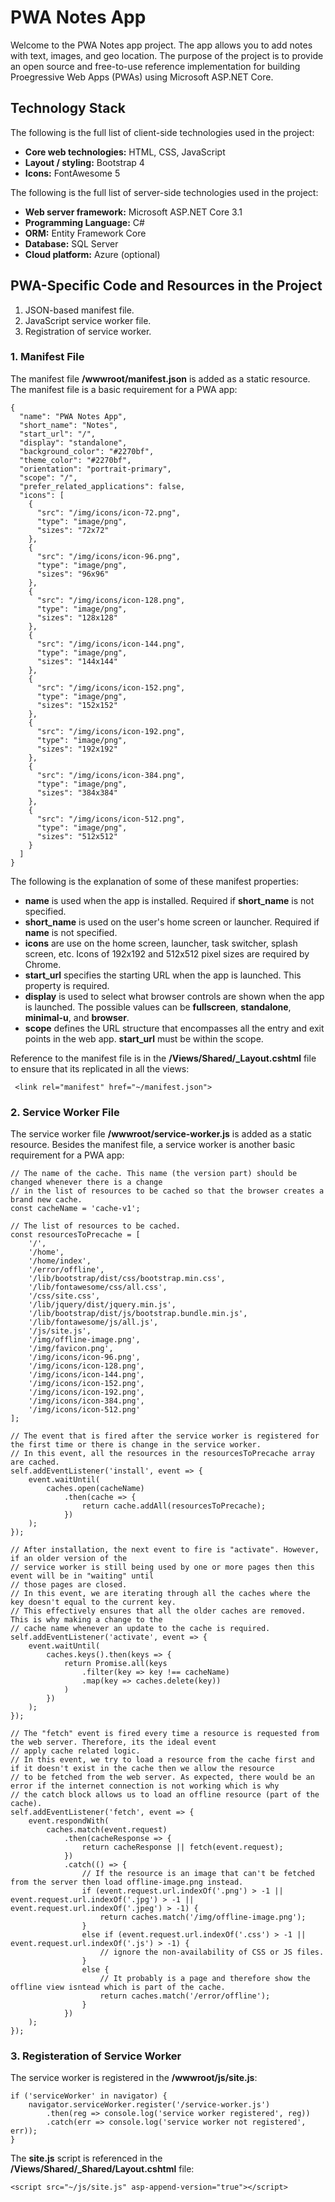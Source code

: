 # PWA Notes App
Welcome to the PWA Notes app project. The app allows you to add notes with text, images, and geo location. The purpose of the project is to provide an open source and free-to-use reference implementation for building Proegressive Web Apps (PWAs) using Microsoft ASP.NET Core.

## Technology Stack
The following is the full list of client-side technologies used in the project:
* **Core web technologies:** HTML, CSS, JavaScript
* **Layout / styling:** Bootstrap 4
* **Icons:** FontAwesome 5

The following is the full list of server-side technologies used in the project:
* **Web server framework:** Microsoft ASP.NET Core 3.1
* **Programming Language:** C#
* **ORM:** Entity Framework Core
* **Database:** SQL Server
* **Cloud platform:** Azure (optional)

## PWA-Specific Code and Resources in the Project
1. JSON-based manifest file.
2. JavaScript service worker file.
3. Registration of service worker.

### 1. Manifest File
The manifest file **/wwwroot/manifest.json** is added as a static resource. The manifest file is a basic requirement for a PWA app:

```
{
  "name": "PWA Notes App",
  "short_name": "Notes",
  "start_url": "/",
  "display": "standalone",
  "background_color": "#2270bf",
  "theme_color": "#2270bf",
  "orientation": "portrait-primary",
  "scope": "/",
  "prefer_related_applications": false,
  "icons": [
    {
      "src": "/img/icons/icon-72.png",
      "type": "image/png",
      "sizes": "72x72"
    },
    {
      "src": "/img/icons/icon-96.png",
      "type": "image/png",
      "sizes": "96x96"
    },
    {
      "src": "/img/icons/icon-128.png",
      "type": "image/png",
      "sizes": "128x128"
    },
    {
      "src": "/img/icons/icon-144.png",
      "type": "image/png",
      "sizes": "144x144"
    },
    {
      "src": "/img/icons/icon-152.png",
      "type": "image/png",
      "sizes": "152x152"
    },
    {
      "src": "/img/icons/icon-192.png",
      "type": "image/png",
      "sizes": "192x192"
    },
    {
      "src": "/img/icons/icon-384.png",
      "type": "image/png",
      "sizes": "384x384"
    },
    {
      "src": "/img/icons/icon-512.png",
      "type": "image/png",
      "sizes": "512x512"
    }
  ]
}
```
The following is the explanation of some of these manifest properties:
* **name** is used when the app is installed. Required if **short_name** is not specified.
* **short_name** is used on the user's home screen or launcher. Required if **name** is not specified.
* **icons** are use on the home screen, launcher, task switcher, splash screen, etc. Icons of 192x192 and 512x512 pixel sizes are required by Chrome.
* **start_url** specifies the starting URL when the app is launched. This property is required.
* **display** is used to select what browser controls are shown when the app is launched. The possible values can be **fullscreen**, **standalone**, **minimal-u**, and **browser**.
* **scope** defines the URL structure that encompasses all the entry and exit points in the web app. **start_url** must be within the scope.

Reference to the manifest file is in the **/Views/Shared/\_Layout.cshtml** file to ensure that its replicated in all the views:
```
 <link rel="manifest" href="~/manifest.json">
 ```

### 2. Service Worker File
The service worker file **/wwwroot/service-worker.js** is added as a static resource. Besides the manifest file, a service worker is another basic requirement for a PWA app:
```
// The name of the cache. This name (the version part) should be changed whenever there is a change
// in the list of resources to be cached so that the browser creates a brand new cache.
const cacheName = 'cache-v1';

// The list of resources to be cached.
const resourcesToPrecache = [
    '/',
    '/home',
    '/home/index',
    '/error/offline',
    '/lib/bootstrap/dist/css/bootstrap.min.css',
    '/lib/fontawesome/css/all.css',
    '/css/site.css',
    '/lib/jquery/dist/jquery.min.js',
    '/lib/bootstrap/dist/js/bootstrap.bundle.min.js',
    '/lib/fontawesome/js/all.js',
    '/js/site.js',
    '/img/offline-image.png',
    '/img/favicon.png',
    '/img/icons/icon-96.png',
    '/img/icons/icon-128.png',
    '/img/icons/icon-144.png',
    '/img/icons/icon-152.png',
    '/img/icons/icon-192.png',
    '/img/icons/icon-384.png',
    '/img/icons/icon-512.png'
];

// The event that is fired after the service worker is registered for the first time or there is change in the service worker.
// In this event, all the resources in the resourcesToPrecache array are cached.
self.addEventListener('install', event => {
    event.waitUntil(
        caches.open(cacheName)
            .then(cache => {
                return cache.addAll(resourcesToPrecache);
            })
    );
});

// After installation, the next event to fire is "activate". However, if an older version of the
// service worker is still being used by one or more pages then this event will be in "waiting" until
// those pages are closed.
// In this event, we are iterating through all the caches where the key doesn't equal to the current key.
// This effectively ensures that all the older caches are removed. This is why making a change to the 
// cache name whenever an update to the cache is required.
self.addEventListener('activate', event => {
    event.waitUntil(
        caches.keys().then(keys => {
            return Promise.all(keys
                .filter(key => key !== cacheName)
                .map(key => caches.delete(key))
            )
        })
    );
});

// The "fetch" event is fired every time a resource is requested from the web server. Therefore, its the ideal event
// apply cache related logic.
// In this event, we try to load a resource from the cache first and if it doesn't exist in the cache then we allow the resource
// to be fetched from the web server. As expected, there would be an error if the internet connection is not working which is why
// the catch block allows us to load an offline resource (part of the cache).
self.addEventListener('fetch', event => {
    event.respondWith(
        caches.match(event.request)
            .then(cacheResponse => {
                return cacheResponse || fetch(event.request);
            })
            .catch(() => {
                // If the resource is an image that can't be fetched from the server then load offline-image.png instead.
                if (event.request.url.indexOf('.png') > -1 || event.request.url.indexOf('.jpg') > -1 || event.request.url.indexOf('.jpeg') > -1) {
                    return caches.match('/img/offline-image.png');
                }
                else if (event.request.url.indexOf('.css') > -1 || event.request.url.indexOf('.js') > -1) {
                    // ignore the non-availability of CSS or JS files.
                }
                else {
                    // It probably is a page and therefore show the offline view isntead which is part of the cache.
                    return caches.match('/error/offline');
                }
            })
    );
});
```
### 3. Registeration of Service Worker
The service worker is registered in the **/wwwroot/js/site.js**:
```
if ('serviceWorker' in navigator) {
    navigator.serviceWorker.register('/service-worker.js')
        .then(reg => console.log('service worker registered', reg))
        .catch(err => console.log('service worker not registered', err));
}
```
The **site.js** script is referenced in the **/Views/Shared/\_Shared/Layout.cshtml** file:
```
<script src="~/js/site.js" asp-append-version="true"></script>
```
